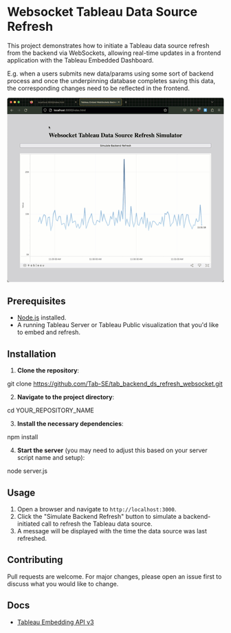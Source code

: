 # Websocket Tableau Data Source Refresh

This project demonstrates how to initiate a Tableau data source refresh from the backend via WebSockets, allowing real-time updates in a frontend application with the Tableau Embedded Dashboard.

E.g. when a users submits new data/params using some sort of backend process and once the underpinning database completes saving this data, the corresponding changes need to be reflected in the frontend.

![Demo Screenshot](./screenshot.gif) 
<!-- Consider adding a screenshot of your project for a visual representation -->

## Prerequisites

- [Node.js](https://nodejs.org/) installed.
- A running Tableau Server or Tableau Public visualization that you'd like to embed and refresh.

## Installation

1. **Clone the repository**:
   
git clone https://github.com/Tab-SE/tab_backend_ds_refresh_websocket.git


2. **Navigate to the project directory**:

cd YOUR_REPOSITORY_NAME


3. **Install the necessary dependencies**:

npm install


4. **Start the server** (you may need to adjust this based on your server script name and setup):

node server.js


## Usage

1. Open a browser and navigate to `http://localhost:3000`.
2. Click the "Simulate Backend Refresh" button to simulate a backend-initiated call to refresh the Tableau data source.
3. A message will be displayed with the time the data source was last refreshed.

## Contributing

Pull requests are welcome. For major changes, please open an issue first to discuss what you would like to change.

## Docs

- [Tableau Embedding API v3](https://help.tableau.com/current/api/embedding_api/en-us/index.html)


